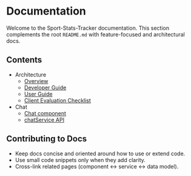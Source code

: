 # Documentation

Welcome to the Sport-Stats-Tracker documentation. This section complements the root `README.md` with feature-focused and architectural docs.

## Contents

- Architecture
  - [Overview](./architecture/overview.md)
  - [Developer Guide](./developer-guide.md)
  - [User Guide](./user-guide.md)
  - [Client Evaluation Checklist](./client-evaluation-checklist.md)
- Chat
  - [Chat component](./features/chat.md)
  - [chatService API](./services/chatService.md)

## Contributing to Docs

- Keep docs concise and oriented around how to use or extend code.
- Use small code snippets only when they add clarity.
- Cross-link related pages (component ↔ service ↔ data model).


